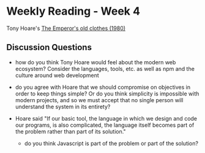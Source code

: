 # Weekly Reading - Week 4

Tony Hoare's [The Emperor's old clothes (1980)](https://www.cs.fsu.edu/~engelen/courses/COP4610/hoare.pdf)

## Discussion Questions

* how do you think Tony Hoare would feel about the modern web ecosystem? Consider the languages, tools, etc. as well as npm and the culture around web development

* do you agree with Hoare that we should compromise on objectives in order to keep things simple? Or do you think simplicity is impossible with modern projects, and so we must accept that no single person will understand the system in its entirety?

* Hoare said "If our basic tool, the language in which we design and code our programs, is also complicated, the language itself becomes part of the problem rather than part of its solution."
  * do you think Javascript is part of the problem or part of the solution?